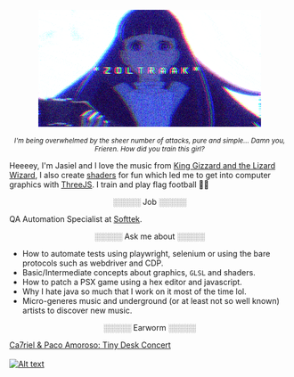 <p align="center">
	<img src="./assets/fern_zoltraak_opt.gif">
</p>

<p align="center" style="font-size:12px">
<i>
I'm being overwhelmed by the sheer number of attacks, pure and simple... Damn you, Frieren. How did you train this girl?
</i>
</p>

Heeeey, I'm Jasiel and I love the music from [King Gizzard and the Lizard Wizard](https://www.youtube.com/watch?v=IpUKO-WKaqo), I also create [shaders](https://www.shadertoy.com/user/Darkensses) for fun which led me to get into computer graphics with [ThreeJS](https://x.com/Darkensses/status/1887982603866698227). I train and play flag football 🚩🏈

<p align="center">
░░░░░ Job ░░░░░
</p>

QA Automation Specialist at [Softtek](https://www.softtek.com).

<p align="center">
░░░░░ Ask me about ░░░░░
</p>

- How to automate tests using playwright, selenium or using the bare protocols such as webdriver and CDP.
- Basic/Intermediate concepts about graphics, `GLSL` and shaders.
- How to patch a PSX game using a hex editor and javascript.
- Why I hate java so much that I work on it most of the time lol.
- Micro-generes music and underground (or at least not so well known) artists to discover new music.

<p align="center">
░░░░░ Earworm ░░░░░
</p>

[Ca7riel & Paco Amoroso: Tiny Desk Concert]((https://www.youtube.com/watch?v=9kqnsoY94L8))
<br>
<br>
[![Alt text](https://img.youtube.com/vi/9kqnsoY94L8/0.jpg)](https://www.youtube.com/watch?v=9kqnsoY94L8)